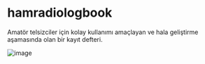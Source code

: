 # hamradiologbook
Amatör telsizciler için kolay kullanımı amaçlayan ve hala geliştirme aşamasında olan bir kayıt defteri.

![image](https://github.com/user-attachments/assets/9b19c54e-8ccf-42ee-8d16-af3d79b9678a)

